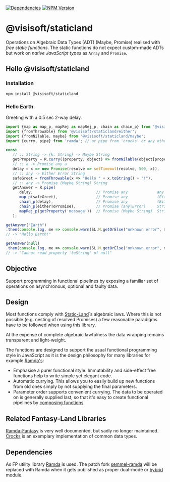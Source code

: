 [![Dependencies](https://img.shields.io/david/semmel/StaticLand.svg?style=flat-square)](https://david-dm.org/semmel/StaticLand) [![NPM Version](https://img.shields.io/npm/v/@visisoft/staticland.svg?style=flat-square)](https://www.npmjs.com/package/@visisoft/staticland)

@visisoft/staticland
====================
Operations on Algebraic Data Types (ADT) (Maybe, Promise) realised with *free static functions*. The static functions do not expect custom-made ADTs but work on *native JavaScript types* as `Array` and `Promise`.

Hello @visisoft/staticland
--------------------------
### Installation
`npm install @visisoft/staticland`

### Hello Earth

Greeting with a 0.5 sec 2-way delay.

```javascript
import {map as map_p, mapRej as mapRej_p, chain as chain_p} from '@visisoft/staticland/promise';
import {fromThrowable} from '@visisoft/staticland/either';
import {fromNilable, maybe} from '@visisoft/staticland/maybe';
import {curry, pipe} from 'ramda'; // or pipe from 'crocks' or any other composition function

const 
   // :: String -> {k: String} -> Maybe String
   getProperty = R.curry((property, object) => fromNilable(object[property])),
   // :: a -> Promise any a
   delay = x => new Promise(resolve => setTimeout(resolve, 500, x)),
   // :: any -> Either Error String
   safeGreet = fromThrowable(x => "Hello " + x.toString() + "!"),
   // :: any -> Promise (Maybe String) String
   getAnswer = R.pipe(
      delay,                            // Promise any             any
      map_p(safeGreet),                 // Promise any             (Either Error String)
      chain_p(delay),                   // Promise any             (Either Error String)
      chain_p(eitherToPromise),         // Promise (any|Error)     String
      mapRej_p(getProperty('message'))  // Promise (Maybe String)  String
   );

getAnswer("Earth")
.then(console.log, me => console.warn(SL.M.getOrElse("unknown error", me)));
// -> "Hello Earth!"

getAnswer(null)
.then(console.log, me => console.warn(SL.M.getOrElse("unknown error", me)));
// -> "Cannot read property 'toString' of null"
```   

Objective
---------

Support programming in functional pipelines by exposing a familiar set of operations on asynchronous, optional and faulty data.

Design
------
Most functions comply with [Static-Land][sl-ref]`s algebraic laws. Where this is not possible (e.g. nesting of resolved Promises) a few reasonable paradigms have to be followed when using this library.

At the expense of complete algebraic lawfulness the data wrapping remains transparent and light-weight.

The functions are designed to support the usual functional programming style in JavaScript as it is the design philosophy for many libraries for example [Ramda's](ramda-homepage):

- Emphasise a purer functional style. Immutability and side-effect free functions help to write simple yet elegant code.
- Automatic currying. This allows you to easily build up new functions from old ones simply by not supplying the final parameters.
- Parameter order supports convenient currying. The data to be operated on is generally supplied last, so that it's easy to create functional pipelines by [composing functions](wikipedia-fcompose).

Related Fantasy-Land Libraries
-----------------------------
[Ramda-Fantasy](ramda-fantasy) is very well documented, but sadly no longer maintained.
[Crocks](crocks) is an exemplary implementation of common data types.

Dependencies
------------

As FP utility library [Ramda][ramda-homepage] is used. The patch fork [semmel-ramda][semmel-ramda] will be replaced with Ramda when it gets published as proper dual-mode or [hybrid][2-ality-hybrid] module.

[sl-ref]: https://github.com/fantasyland/static-land/
[ramda-homepage]: https://ramdajs.com
[2-ality-hybrid]: https://2ality.com/2019/10/hybrid-npm-packages.html
[semmel-ramda]: https://github.com/semmel/ramda
[wikipedia-fcompose]: https://en.wikipedia.org/wiki/Function_composition_(computer_science)
[ramda-fantasy]: https://github.com/ramda/ramda-fantasy
[crocks]: https://crocks.dev/docs/crocks/